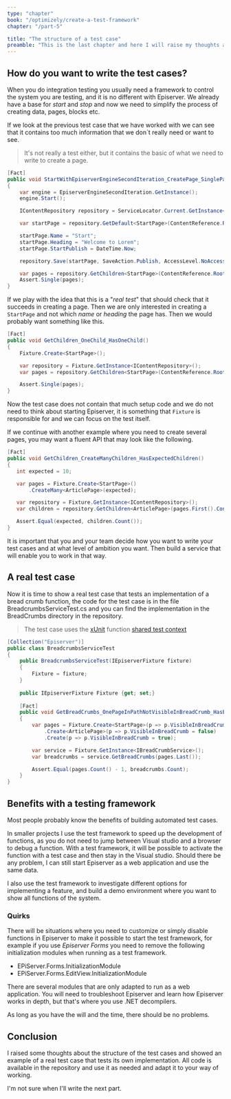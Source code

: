 ```yaml
---
type: "chapter"
book: "/optimizely/create-a-test-framework"
chapter: "/part-5"

title: "The structure of a test case"
preamble: "This is the last chapter and here I will raise my thoughts about the structure of the test cases and show some examples."
---
```


## How do you want to write the test cases?

When you do integration testing you usually need a framework to control the system you are testing, and it is no different with Episerver. We already have a base for *start* and *stop* and now we need to simplify the process of creating data, pages, blocks etc.

If we look at the previous test case that we have worked with we can see that it contains too much information that we don´t really need or want to see.

> It's not really a test either, but it contains the basic of what we need to write to create a page.

```csharp
[Fact]
public void StartWithEpiserverEngineSecondIteration_CreatePage_SinglePageExists()
{
    var engine = EpiserverEngineSecondIteration.GetInstance();
    engine.Start();

    IContentRepository repository = ServiceLocator.Current.GetInstance<IContentRepository>();

    var startPage = repository.GetDefault<StartPage>(ContentReference.RootPage);

    startPage.Name = "Start";
    startPage.Heading = "Welcome to Lorem";
    startPage.StartPublish = DateTime.Now;

    repository.Save(startPage, SaveAction.Publish, AccessLevel.NoAccess);

    var pages = repository.GetChildren<StartPage>(ContentReference.RootPage);
    Assert.Single(pages);
}
```

If we play with the idea that this is a "_real test_" that should check that it succeeds in creating a page. Then we are only interested in creating a `StartPage` and not which _name_ or _heading_ the page has. Then we would probably want something like this.


```csharp
[Fact]
public void GetChildren_OneChild_HasOneChild()
{
    Fixture.Create<StartPage>();

    var repository = Fixture.GetInstance<IContentRepository>();
    var pages = repository.GetChildren<StartPage>(ContentReference.RootPage);

    Assert.Single(pages);
}
```

Now the test case does not contain that much setup code and we do not need to think about starting Episerver, it is something that `Fixture` is responsible for and we can focus on the test itself.

If we continue with another example where you need to create several pages, you may want a fluent API that may look like the following.

 ```csharp
[Fact]
public void GetChildren_CreateManyChildren_HasExpectedChildren()
{
    int expected = 10;

    var pages = Fixture.Create<StartPage>()
        .CreateMany<ArticlePage>(expected);

    var repository = Fixture.GetInstance<IContentRepository>();
    var children = repository.GetChildren<ArticlePage>(pages.First().ContentLink);

    Assert.Equal(expected, children.Count());
}
 ```

It is important that you and your team decide how you want to write your test cases and at what level of ambition you want. Then build a service that will enable you to work in that way.

## A real test case

Now it is time to show a real test case that tests an implementation of a bread crumb function, the code for the test case is in the file BreadcrumbsServiceTest.cs and you can find the implementation in the BreadCrumbs directory in the repository.

> The test case uses the [xUnit](https://xunit.net/) function [shared test context](https://xunit.net/docs/shared-context)

```csharp
[Collection("Episerver")]
public class BreadcrumbsServiceTest
{
    public BreadcrumbsServiceTest(IEpiserverFixture fixture) 
    {
        Fixture = fixture;
    }
    
    public IEpiserverFixture Fixture {get; set;}
        
    [Fact]
    public void GetBreadCrumbs_OnePageInPathNotVisibleInBreadCrumb_HasExpectedCount()
    {
        var pages = Fixture.Create<StartPage>(p => p.VisibleInBreadCrumb = true)
            .Create<ArticlePage>(p => p.VisibleInBreadCrumb = false)
            .Create(p => p.VisibleInBreadCrumb = true);

        var service = Fixture.GetInstance<IBreadCrumbService>();
        var breadcrumbs = service.GetBreadCrumbs(pages.Last());

        Assert.Equal(pages.Count() - 1, breadcrumbs.Count);
    }
}

```

## Benefits with a testing framework

Most people probably know the benefits of building automated test cases.

In smaller projects I use the test framework to speed up the development of functions, as you do not need to jump between Visual studio and a browser to debug a function. With a test framework, it will be possible to activate the function with a test case and then stay in the Visual studio. Should there be any problem, I can still start Episerver as a web application and use the same data.

I also use the test framework to investigate different options for implementing a feature, and build a demo environment where you want to show all functions of the system.

### Quirks

There will be situations where you need to customize or simply disable functions in Episerver to make it possible to start the test framework, for example if you use _Episerver Forms_ you need to remove the following initialization modules when running as a test framework.

- EPiServer.Forms.InitializationModule
- EPiServer.Forms.EditView.InitializationModule

There are several modules that are only adapted to run as a web application. You will need to troubleshoot Episerver and learn how Episerver works in depth, but that's where you use .NET decompilers.

As long as you have the will and the time, there should be no problems.

## Conclusion

I raised some thoughts about the structure of the test cases and showed an example of a real test case that tests its own implementation. All code is available in the repository and use it as needed and adapt it to your way of working.

I'm not sure when I'll write the next part. 
